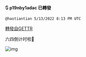 
**:arrows_clockwise: p19nby1adac 已轉發**

`@haotiantian 5/13/2022 8:13 PM UTC`

[轉發自GETTR](https://gettr.com/post/p19nby1adac)

六四倒计时啦🤩

![img](https://media.gettr.com/group47/gvision/2022/05/13/20/d8dd6a50-f62e-b21a-0fa0-040f34b72bf6/out.jpg)
